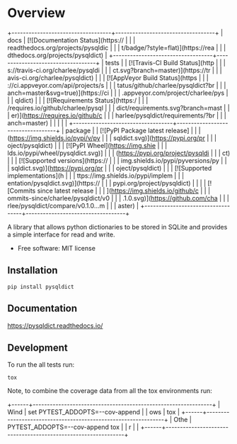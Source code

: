 # Overview

+-----------------------------------+-----------------------------------+
| docs                              | [![Documentation Status](https:// |
|                                   | readthedocs.org/projects/pysqldic |
|                                   | t/badge/?style=flat)](https://rea |
|                                   | dthedocs.org/projects/pysqldict)  |
+-----------------------------------+-----------------------------------+
| tests                             | | [![Travis-CI Build Status](http |
|                                   | s://travis-ci.org/charlee/pysqldi |
|                                   | ct.svg?branch=master)](https://tr |
|                                   | avis-ci.org/charlee/pysqldict)    |
|                                   |   [![AppVeyor Build Status](https |
|                                   | ://ci.appveyor.com/api/projects/s |
|                                   | tatus/github/charlee/pysqldict?br |
|                                   | anch=master&svg=true)](https://ci |
|                                   | .appveyor.com/project/charlee/pys |
|                                   | qldict)                           |
|                                   |   [![Requirements Status](https:/ |
|                                   | /requires.io/github/charlee/pysql |
|                                   | dict/requirements.svg?branch=mast |
|                                   | er)](https://requires.io/github/c |
|                                   | harlee/pysqldict/requirements/?br |
|                                   | anch=master)                      |
|                                   | |                                 |
+-----------------------------------+-----------------------------------+
| package                           | | [![PyPI Package latest release] |
|                                   | (https://img.shields.io/pypi/v/py |
|                                   | sqldict.svg)](https://pypi.org/pr |
|                                   | oject/pysqldict)                  |
|                                   |   [![PyPI Wheel](https://img.shie |
|                                   | lds.io/pypi/wheel/pysqldict.svg)] |
|                                   | (https://pypi.org/project/pysqldi |
|                                   | ct)                               |
|                                   |   [![Supported versions](https:// |
|                                   | img.shields.io/pypi/pyversions/py |
|                                   | sqldict.svg)](https://pypi.org/pr |
|                                   | oject/pysqldict)                  |
|                                   |   [![Supported implementations](h |
|                                   | ttps://img.shields.io/pypi/implem |
|                                   | entation/pysqldict.svg)](https:// |
|                                   | pypi.org/project/pysqldict)       |
|                                   | | [![Commits since latest release |
|                                   | ](https://img.shields.io/github/c |
|                                   | ommits-since/charlee/pysqldict/v0 |
|                                   | .1.0.svg)](https://github.com/cha |
|                                   | rlee/pysqldict/compare/v0.1.0...m |
|                                   | aster)                            |
+-----------------------------------+-----------------------------------+

A library that allows python dictionaries to be stored in SQLite and
provides a simple interface for read and write.

- Free software: MIT license

## Installation

    pip install pysqldict

## Documentation

https://pysqldict.readthedocs.io/

## Development

To run the all tests run:

    tox

Note, to combine the coverage data from all the tox environments run:

+------+---------------------------------------------------------------+
| Wind |     set PYTEST_ADDOPTS=--cov-append                           |
| ows  |     tox                                                       |
+------+---------------------------------------------------------------+
| Othe |     PYTEST_ADDOPTS=--cov-append tox                           |
| r    |                                                               |
+------+---------------------------------------------------------------+
